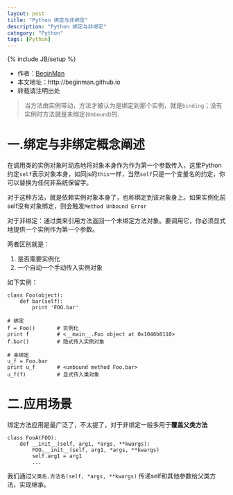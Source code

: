 ```yaml
---
layout: post
title: "Python 绑定与非绑定"
description: "Python 绑定与非绑定"
category: "Python"
tags: [Python]
---
```

{% include JB/setup %}
<ul>
    <li>作者：<a href="http://weibo.com/beginman" target="blank">BeginMan</a></li>
    <li>本文地址：http://beginman.github.io</li>
    <li>转载请注明出处</li>
</ul>
<blockquote>
  <p>当方法由实例带动，方法才被认为是绑定到那个实例，就是<code>binding</code>；没有实例时方法就是未绑定(<code>Unbound</code>)的.</p>
</blockquote>

<h1>一.绑定与非绑定概念阐述</h1>

<p>在调用类的实例对象时动态地将对象本身作为作为第一个参数传入，这里Python约定<code>self</code>表示对象本身，如同js的<code>this</code>一样，当然<code>self</code>只是一个变量名的约定，你可以替换为任何非系统保留字。</p>

<p>对于这种方法，就是依赖实例对象本身了，也称绑定到该对象身上。如果实例化前self没有对象绑定，则会触发<code>Method Unbound Error</code></p>

<p>对于非绑定：通过类来引用方法返回一个未绑定方法对象。要调用它，你必须显式地提供一个实例作为第一个参数。</p>

<p>两者区别就是：</p>

<ol>
<li>是否需要实例化</li>
<li>一个自动一个手动传入实例对象</li>
</ol>

<p>如下实例：</p>

<pre><code>class Foo(object):
    def bar(self):
        print 'FOO.bar'

# 绑定
f = Foo()       # 实例化
print f         # &lt;__main__.Foo object at 0x1046b0110&gt;
f.bar()         # 隐式传入实例对象

# 未绑定
u_f = Foo.bar
print u_f       # &lt;unbound method Foo.bar&gt;
u_f(f)          # 显式传入类对象
</code></pre>

<h1>二.应用场景</h1>

<p>绑定方法应用是最广泛了，不太提了，对于非绑定一般多用于<strong>覆盖父类方法</strong></p>

<pre><code>class FooA(FOO):
    def __init__(self, arg1, *args, **kwargs):
        FOO.__init__(self, arg1, *args, **kwargs)
        self.arg1 = arg1
        ...
</code></pre>

<p>我们通过<code>父类名.方法名(self, *args, **kwargs)</code> 传递self和其他参数给父类方法，实现继承。</p>
